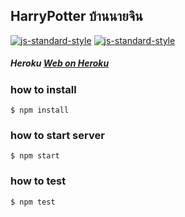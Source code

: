 ## HarryPotter บ้านนายจิน
[![js-standard-style](https://cdn.rawgit.com/feross/standard/master/badge.svg)](https://github.com/feross/standard)
[![js-standard-style](https://img.shields.io/badge/code%20style-standard-brightgreen.svg)](http://standardjs.com/)

##### Heroku  [Web on Heroku ](https://hidden-hollows-96098.herokuapp.com/)

### how to install
```
$ npm install
```
### how to start server
```
$ npm start
```
### how to test
```
$ npm test
```

